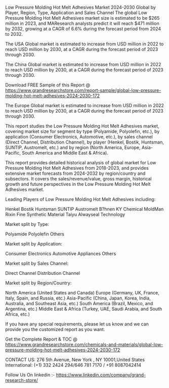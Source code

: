 Low Pressure Molding Hot Melt Adhesives Market 2024-2030 Global by Player, Region, Type, Application and Sales Channel
The global Low Pressure Molding Hot Melt Adhesives market size is estimated to be $265 million in 2023, and MAResearch analysts predict it will reach $471 million by 2032, growing at a CAGR of 6.6% during the forecast period from 2024 to 2032.

The USA Global market is estimated to increase from USD million in 2022 to reach USD million by 2030, at a CAGR during the forecast period of 2023 through 2030.

The China Global market is estimated to increase from USD million in 2022 to reach USD million by 2030, at a CAGR during the forecast period of 2023 through 2030.

Download FREE Sample of this Report @ https://www.grandresearchstore.com/report-sample/global-low-pressure-molding-hot-melt-adhesives-2024-2030-172

The Europe Global market is estimated to increase from USD million in 2022 to reach USD million by 2030, at a CAGR during the forecast period of 2023 through 2030.

This report studies the Low Pressure Molding Hot Melt Adhesives market, covering market size for segment by type (Polyamide, Polyolefin, etc.), by application (Consumer Electronics, Automotive, etc.), by sales channel (Direct Channel, Distribution Channel), by player (Henkel, Bostik, Huntsman, SUNTIP, Austromelt, etc.) and by region (North America, Europe, Asia-Pacific, South America and Middle East & Africa).

This report provides detailed historical analysis of global market for Low Pressure Molding Hot Melt Adhesives from 2018-2023, and provides extensive market forecasts from 2024-2032 by region/country and subsectors. It covers the sales/revenue/value, gross margin, historical growth and future perspectives in the Low Pressure Molding Hot Melt Adhesives market.

Leading Players of Low Pressure Molding Hot Melt Adhesives including:

Henkel
Bostik
Huntsman
SUNTIP
Austromelt
B?hnen
KY Chemical
MoldMan
Rixin Fine Synthetic Material
Taiyu Alwayseal Technology

Market split by Type:

Polyamide
Polyolefin
Others

Market split by Application:

Consumer Electronics
Automotive
Appliances
Others

Market split by Sales Channel:

Direct Channel
Distribution Channel

Market split by Region/Country:

North America (United States and Canada)
Europe (Germany, UK, France, Italy, Spain, and Russia, etc.)
Asia-Pacific (China, Japan, Korea, India, Australia, and Southeast Asia, etc.)
South America (Brazil, Mexico, and Argentina, etc.)
Middle East & Africa (Turkey, UAE, Saudi Arabia, and South Africa, etc.)

If you have any special requirements, please let us know and we can provide you the customized report as you want.

Get the Complete Report & TOC @ https://www.grandresearchstore.com/chemicals-and-materials/global-low-pressure-molding-hot-melt-adhesives-2024-2030-172

CONTACT US:
276 5th Avenue, New York , NY 10001,United States
International: (+1) 332 2424 294/646 781 7170 / +91 8087042414

Follow Us On linkedin :- https://www.linkedin.com/company/grand-research-store/
